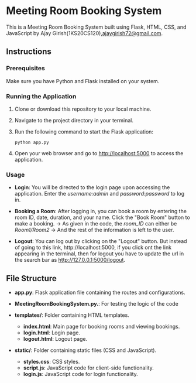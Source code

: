 # Meeting Room Booking System

This is a Meeting Room Booking System built using Flask, HTML, CSS, and JavaScript by Ajay Girish(1KS20CS120),ajaygirish72@gmail.com.

## Instructions

### Prerequisites

Make sure you have Python and Flask installed on your system.

### Running the Application

1. Clone or download this repository to your local machine.

2. Navigate to the project directory in your terminal.

3. Run the following command to start the Flask application:

    ```
    python app.py
    ```

4. Open your web browser and go to [http://localhost:5000](http://localhost:5000) to access the application.

### Usage

- **Login**: You will be directed to the login page upon accessing the application. Enter the *username:admin* and *password:password* to log in.

- **Booking a Room**: After logging in, you can book a room by entering the room ID, date, duration, and your name. Click the "Book Room" button to make a booking.
    -> As given in the code, the *room_ID* can either be *Room1/Room2*
    -> And the rest of the information is left to the user.

- **Logout**: You can log out by clicking on the "Logout" button. But instead of going to this link, http://localhost:5000, if you click ont the link appearing in the terminal, then for logout you have to update the url in the search bar as http://127.0.0.1:5000/logout.

## File Structure

- **app.py**: Flask application file containing the routes and configurations.
- **MeetingRoomBookingSystem.py.**: For testing the logic of the code

- **templates/**: Folder containing HTML templates.
  - **index.html**: Main page for booking rooms and viewing bookings.
  - **login.html**: Login page.
  - **logout.html**: Logout page.

- **static/**: Folder containing static files (CSS and JavaScript).
  - **styles.css**: CSS styles.
  - **script.js**: JavaScript code for client-side functionality.
  - **login.js**: JavaScript code for login functionality.
